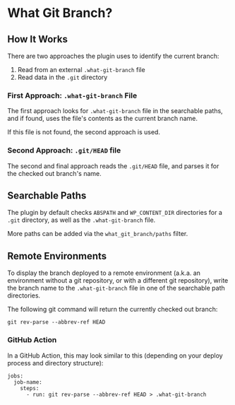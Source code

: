 # What Git Branch?

## How It Works

There are two approaches the plugin uses to identify the current branch:

1. Read from an external `.what-git-branch` file
1. Read data in the `.git` directory

### First Approach: `.what-git-branch` File

The first approach looks for `.what-git-branch` file in the searchable paths, and if found, uses the file's contents as the current branch name.

If this file is not found, the second approach is used.

### Second Approach: `.git/HEAD` file

The second and final approach reads the `.git/HEAD` file, and parses it for the checked out branch's name.

## Searchable Paths

The plugin by default checks `ABSPATH` and `WP_CONTENT_DIR` directories for a `.git` directory, as well as the `.what-git-branch` file.

More paths can be added via the `what_git_branch/paths` filter.

## Remote Environments

To display the branch deployed to a remote environment (a.k.a. an environment without a git repository, or with a different git repository), write the branch name to the `.what-git-branch` file in one of the searchable path directories.

The following git command will return the currently checked out branch:

```
git rev-parse --abbrev-ref HEAD
```

### GitHub Action

In a GitHub Action, this may look similar to this (depending on your deploy process and directory structure):

```
jobs:
  job-name:
    steps:
      - run: git rev-parse --abbrev-ref HEAD > .what-git-branch
```